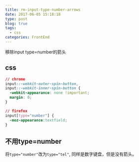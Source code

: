 ```yaml
---
title: rm-input-type-number-arrows
date: 2017-06-05 15:18:18
type: post
blog: true
tags:
  - css
categories: FrontEnd
---
```


移除input type=number的箭头
<!-- more -->

## css

```css
// chrome
input::-webkit-outer-spin-button,
input::-webkit-inner-spin-button {
  -webkit-appearance: none !important;
  margin: 0;
}

// firefox
input[type="number"] {
  -moz-appearance:textfield;
}
```

## 不用type=number

将`type="number"`改为`type="tel"`, 同样是数字键盘，但是没有箭头。